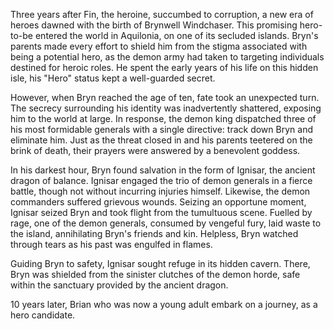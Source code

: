 
Three years after Fin, the heroine, succumbed to corruption, a new era of heroes dawned with the birth of Brynwell Windchaser. This promising hero-to-be entered the world in Aquilonia, on one of its secluded islands. Bryn's parents made every effort to shield him from the stigma associated with being a potential hero, as the demon army had taken to targeting individuals destined for heroic roles. He spent the early years of his life on this hidden isle, his "Hero" status kept a well-guarded secret.

However, when Bryn reached the age of ten, fate took an unexpected turn. The secrecy surrounding his identity was inadvertently shattered, exposing him to the world at large. In response, the demon king dispatched three of his most formidable generals with a single directive: track down Bryn and eliminate him. Just as the threat closed in and his parents teetered on the brink of death, their prayers were answered by a benevolent goddess.

In his darkest hour, Bryn found salvation in the form of Ignisar, the ancient dragon of balance. Ignisar engaged the trio of demon generals in a fierce battle, though not without incurring injuries himself. Likewise, the demon commanders suffered grievous wounds. Seizing an opportune moment, Ignisar seized Bryn and took flight from the tumultuous scene. Fuelled by rage, one of the demon generals, consumed by vengeful fury, laid waste to the island, annihilating Bryn's friends and kin. Helpless, Bryn watched through tears as his past was engulfed in flames.

Guiding Bryn to safety, Ignisar sought refuge in its hidden cavern. There, Bryn was shielded from the sinister clutches of the demon horde, safe within the sanctuary provided by the ancient dragon.

10 years later, Brian who was now a young adult embark on a journey, as a hero candidate.


